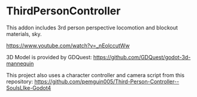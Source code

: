 # ThirdPersonController
 This addon includes 3rd person perspective locomotion and blockout materials, sky.

https://www.youtube.com/watch?v=_nEolccutWw


3D Model is provided by GDQuest: https://github.com/GDQuest/godot-3d-mannequin

This project also uses a character controller and camera script from this repository: 
https://github.com/pemguin005/Third-Person-Controller--SoulsLIke-Godot4